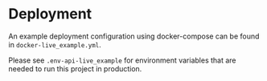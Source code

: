 # Deployment

An example deployment configuration using docker-compose can be found
in `docker-live_example.yml`.

Please see `.env-api-live_example` for environment variables that are
needed to run this project in production.
